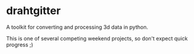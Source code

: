 drahtgitter
===========

A toolkit for converting and processing 3d data in python.

This is one of several competing weekend projects, so don't expect quick progress ;)
